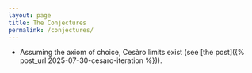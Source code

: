 ```yaml
---
layout: page
title: The Conjectures
permalink: /conjectures/
---
```


* Assuming the axiom of choice, Cesàro limits exist (see [the post]({% post_url 2025-07-30-cesaro-iteration %})).